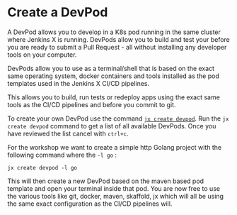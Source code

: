 # Create a DevPod

A DevPod allows you to develop in a K8s pod running in the same cluster where Jenkins X is running. DevPods allow you to build and test your before you are ready to submit a Pull Request - all without installing any developer tools on your computer. 

DevPods allow you to use as a terminal/shell that is based on the exact same operating system, docker containers and tools installed as the pod templates used in the Jenkins X CI/CD pipelines.

This allows you to build, run tests or redeploy apps using the exact same tools as the CI/CD pipelines and before you commit to git.

To create your own DevPod use the command [`jx create devpod`](https://jenkins-x.io/commands/jx_create_devpod/). Run the `jx create devpod` command to get a list of all available DevPods. Once you have reviewed the list cancel with `ctrl+c`.

For the workshop we want to create a simple http Golang project with the following command where the `-l go` :
```
jx create devpod -l go
```

This will then create a new DevPod based on the maven based pod template and open your terminal inside that pod. You are now free to use the various tools like git, docker, maven, skaffold, jx which will all be using the same exact configuration as the CI/CD pipelines will.